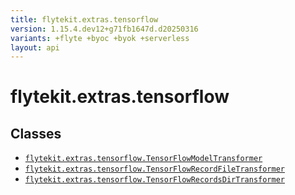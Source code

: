 ```yaml
---
title: flytekit.extras.tensorflow
version: 1.15.4.dev12+g71fb1647d.d20250316
variants: +flyte +byoc +byok +serverless
layout: api
---
```


# flytekit.extras.tensorflow

## Classes
* [`flytekit.extras.tensorflow.TensorFlowModelTransformer`](../flytekit.extras.tensorflow/tensorflowmodeltransformer)
* [`flytekit.extras.tensorflow.TensorFlowRecordFileTransformer`](../flytekit.extras.tensorflow/tensorflowrecordfiletransformer)
* [`flytekit.extras.tensorflow.TensorFlowRecordsDirTransformer`](../flytekit.extras.tensorflow/tensorflowrecordsdirtransformer)
